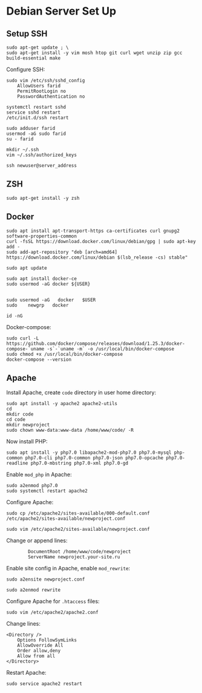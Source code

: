 # Debian Server Set Up

## Setup SSH

```
sudo apt-get update ; \
sudo apt-get install -y vim mosh htop git curl wget unzip zip gcc build-essential make
```

Configure SSH:

```
sudo vim /etc/ssh/sshd_config
    AllowUsers farid
    PermitRootLogin no
    PasswordAuthentication no
    
systemctl restart sshd
service sshd restart
/etc/init.d/ssh restart
    
sudo adduser farid
usermod -aG sudo farid
su - farid

mkdir ~/.ssh
vim ~/.ssh/authorized_keys 

ssh newuser@server_address
```

## ZSH

```
sudo apt-get install -y zsh
```

## Docker
```
sudo apt install apt-transport-https ca-certificates curl gnupg2 software-properties-common
curl -fsSL https://download.docker.com/linux/debian/gpg | sudo apt-key add -
sudo add-apt-repository "deb [arch=amd64] https://download.docker.com/linux/debian $(lsb_release -cs) stable"

sudo apt update

sudo apt install docker-ce
sudo usermod -aG docker ${USER}


sudo usermod -aG   docker   $USER
sudo    newgrp   docker

id -nG
```

Docker-compose:
```
sudo curl -L https://github.com/docker/compose/releases/download/1.25.3/docker-compose-`uname -s`-`uname -m` -o /usr/local/bin/docker-compose
sudo chmod +x /usr/local/bin/docker-compose
docker-compose --version
```


## Apache

Install Apache, create `code` directory in user home directory:

```
sudo apt install -y apache2 apache2-utils
cd
mkdir code
cd code
mkdir newproject
sudo chown www-data:www-data /home/www/code/ -R
```

Now install PHP:

```
sudo apt install -y php7.0 libapache2-mod-php7.0 php7.0-mysql php-common php7.0-cli php7.0-common php7.0-json php7.0-opcache php7.0-readline php7.0-mbstring php7.0-xml php7.0-gd
```

Enable `mod_php` in Apache:

```
sudo a2enmod php7.0
sudo systemctl restart apache2
```

Configure Apache:

```
sudo cp /etc/apache2/sites-available/000-default.conf /etc/apache2/sites-available/newproject.conf

sudo vim /etc/apache2/sites-available/newproject.conf
```

Change or append lines:

```
        DocumentRoot /home/www/code/newproject
        ServerName newproject.your-site.ru
```

Enable site config in Apache, enable `mod_rewrite`:

```
sudo a2ensite newproject.conf

sudo a2enmod rewrite
```

Configure Apache for `.htaccess` files:

```
sudo vim /etc/apache2/apache2.conf
```

Change lines:

```
<Directory />
    Options FollowSymLinks
    AllowOverride All
    Order allow,deny
    Allow from all
</Directory>
```

Restart Apache:

```
sudo service apache2 restart
```


